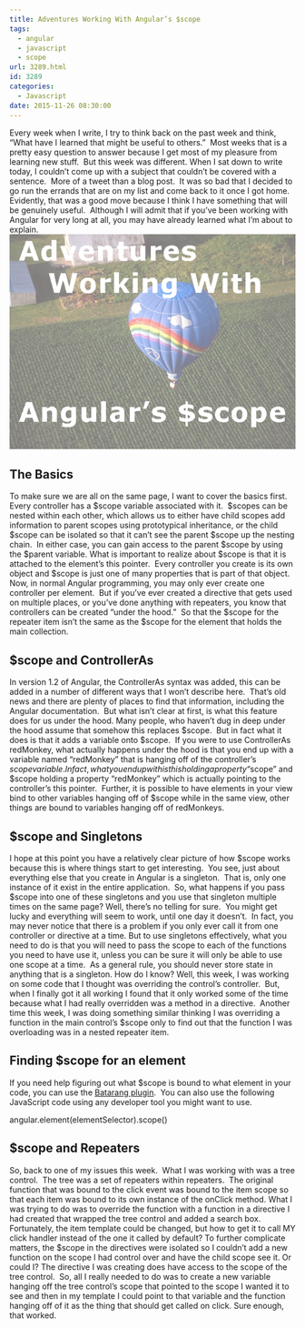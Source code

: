 ```yaml
---
title: Adventures Working With Angular’s $scope
tags:
  - angular
  - javascript
  - scope
url: 3289.html
id: 3289
categories:
  - Javascript
date: 2015-11-26 08:30:00
---
```


Every week when I write, I try to think back on the past week and think, “What have I learned that might be useful to others.”  Most weeks that is a pretty easy question to answer because I get most of my pleasure from learning new stuff.  But this week was different. When I sat down to write today, I couldn’t come up with a subject that couldn’t be covered with a sentence.  More of a tweet than a blog post.  It was so bad that I decided to go run the errands that are on my list and come back to it once I got home. Evidently, that was a good move because I think I have something that will be genuinely useful.  Although I will admit that if you’ve been working with Angular for very long at all, you may have already learned what I’m about to explain. ![image](/uploads/2015/11/image2.png "image") 

The Basics
----------

To make sure we are all on the same page, I want to cover the basics first.  Every controller has a $scope variable associated with it.  $scopes can be nested within each other, which allows us to either have child scopes add information to parent scopes using prototypical inheritance, or the child $scope can be isolated so that it can’t see the parent $scope up the nesting chain.  In either case, you can gain access to the parent $scope by using the $parent variable. What is important to realize about $scope is that it is attached to the element’s this pointer.  Every controller you create is its own object and $scope is just one of many properties that is part of that object. Now, in normal Angular programming, you may only ever create one controller per element.  But if you’ve ever created a directive that gets used on multiple places, or you’ve done anything with repeaters, you know that controllers can be created “under the hood.”  So that the $scope for the repeater item isn’t the same as the $scope for the element that holds the main collection.

$scope and ControllerAs
-----------------------

In version 1.2 of Angular, the ControllerAs syntax was added, this can be added in a number of different ways that I won’t describe here.  That’s old news and there are plenty of places to find that information, including the Angular documentation.  But what isn’t clear at first, is what this feature does for us under the hood. Many people, who haven’t dug in deep under the hood assume that somehow this replaces $scope.  But in fact what it does is that it adds a variable onto $scope.  If you were to use ControllerAs redMonkey, what actually happens under the hood is that you end up with a variable named “redMonkey” that is hanging off of the controller’s $scope variable. In fact, what you end up with is this holding a property “$scope” and $scope holding a property “redMonkey” which is actually pointing to the controller’s this pointer.  Further, it is possible to have elements in your view bind to other variables hanging off of $scope while in the same view, other things are bound to variables hanging off of redMonkeys.

$scope and Singletons
---------------------

I hope at this point you have a relatively clear picture of how $scope works because this is where things start to get interesting.  You see, just about everything else that you create in Angular is a singleton.  That is, only one instance of it exist in the entire application.  So, what happens if you pass $scope into one of these singletons and you use that singleton multiple times on the same page? Well, there’s no telling for sure.  You might get lucky and everything will seem to work, until one day it doesn’t.  In fact, you may never notice that there is a problem if you only ever call it from one controller or directive at a time. But to use singletons effectively, what you need to do is that you will need to pass the scope to each of the functions you need to have use it, unless you can be sure it will only be able to use one scope at a time.  As a general rule, you should never store state in anything that is a singleton. How do I know? Well, this week, I was working on some code that I thought was overriding the control’s controller.  But, when I finally got it all working I found that it only worked some of the time because what I had really overridden was a method in a directive.  Another time this week, I was doing something similar thinking I was overriding a function in the main control’s $scope only to find out that the function I was overloading was in a nested repeater item.

Finding $scope for an element
-----------------------------

If you need help figuring out what $scope is bound to what element in your code, you can use the [Batarang plugin](//chrome.google.com/webstore/detail/angularjs-batarang/ighdmehidhipcmcojjgiloacoafjmpfk?hl=en).  You can also use the following JavaScript code using any developer tool you might want to use.

angular.element(elementSelector).scope()

$scope and Repeaters
--------------------

So, back to one of my issues this week.  What I was working with was a tree control.  The tree was a set of repeaters within repeaters.  The original function that was bound to the click event was bound to the item scope so that each item was bound to its own instance of the onClick method. What I was trying to do was to override the function with a function in a directive I had created that wrapped the tree control and added a search box.  Fortunately, the item template could be changed, but how to get it to call MY click handler instead of the one it called by default? To further complicate matters, the $scope in the directives were isolated so I couldn’t add a new function on the scope I had control over and have the child scope see it. Or could I? The directive I was creating does have access to the scope of the tree control.  So, all I really needed to do was to create a new variable hanging off the tree control’s scope that pointed to the scope I wanted it to see and then in my template I could point to that variable and the function hanging off of it as the thing that should get called on click. Sure enough, that worked.
